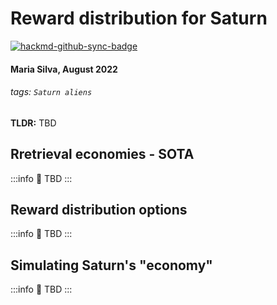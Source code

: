 # Reward distribution for Saturn

[![hackmd-github-sync-badge](https://hackmd.io/MqxcRhVdSi2txAKW7pCh5Q/badge)](https://hackmd.io/MqxcRhVdSi2txAKW7pCh5Q)


#### Maria Silva, August 2022

###### tags: `Saturn aliens`

**TLDR:** TBD

## Rretrieval economies - SOTA

:::info
:hammer: TBD
:::

## Reward distribution options

:::info
:hammer: TBD
:::

## Simulating Saturn's "economy"

:::info
:hammer: TBD
:::